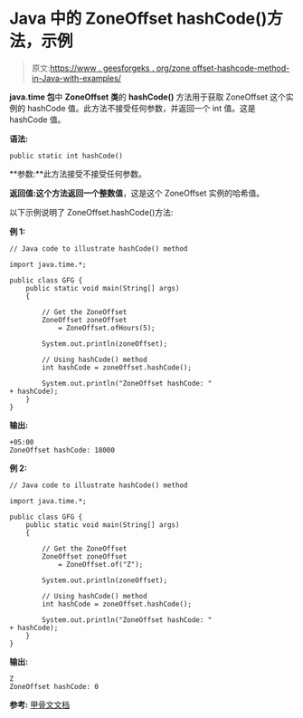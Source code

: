 # Java 中的 ZoneOffset hashCode()方法，示例

> 原文:[https://www . geesforgeks . org/zone offset-hashcode-method-in-Java-with-examples/](https://www.geeksforgeeks.org/zoneoffset-hashcode-method-in-java-with-examples/)

**java.time 包**中 **ZoneOffset 类**的 **hashCode()** 方法用于获取 ZoneOffset 这个实例的 hashCode 值。此方法不接受任何参数，并返回一个 int 值。这是 hashCode 值。

**语法:**

```
public static int hashCode()

```

**参数:**此方法接受不接受任何参数。

**返回值:**这个方法返回一个**整数值**，这是这个 ZoneOffset 实例的哈希值。

以下示例说明了 ZoneOffset.hashCode()方法:

**例 1:**

```
// Java code to illustrate hashCode() method

import java.time.*;

public class GFG {
    public static void main(String[] args)
    {

        // Get the ZoneOffset
        ZoneOffset zoneOffset
            = ZoneOffset.ofHours(5);

        System.out.println(zoneOffset);

        // Using hashCode() method
        int hashCode = zoneOffset.hashCode();

        System.out.println("ZoneOffset hashCode: " 
+ hashCode);
    }
}
```

**输出:**

```
+05:00
ZoneOffset hashCode: 18000

```

**例 2:**

```
// Java code to illustrate hashCode() method

import java.time.*;

public class GFG {
    public static void main(String[] args)
    {

        // Get the ZoneOffset
        ZoneOffset zoneOffset
            = ZoneOffset.of("Z");

        System.out.println(zoneOffset);

        // Using hashCode() method
        int hashCode = zoneOffset.hashCode();

        System.out.println("ZoneOffset hashCode: " 
+ hashCode);
    }
}
```

**输出:**

```
Z
ZoneOffset hashCode: 0

```

**参考:** [甲骨文文档](https://docs.oracle.com/javase/9/docs/api/java/time/ZoneOffset.html#hashCode--)